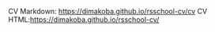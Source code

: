 CV Markdown: https://dimakoba.github.io/rsschool-cv/cv
CV HTML:https://dimakoba.github.io/rsschool-cv/